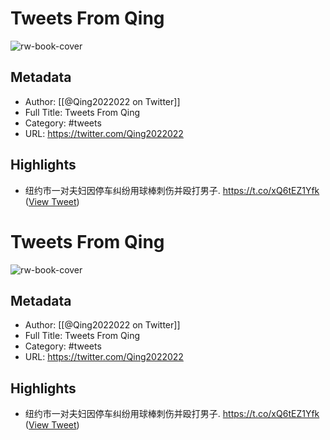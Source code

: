 # Tweets From Qing

![rw-book-cover](https://pbs.twimg.com/profile_images/1612008337805303814/xf5licRN.jpg)

## Metadata
- Author: [[@Qing2022022 on Twitter]]
- Full Title: Tweets From Qing
- Category: #tweets
- URL: https://twitter.com/Qing2022022

## Highlights
- 纽约市一对夫妇因停车纠纷用球棒刺伤并殴打男子. https://t.co/xQ6tEZ1Yfk ([View Tweet](https://twitter.com/Qing2022022/status/1637869630302871552))
# Tweets From Qing

![rw-book-cover](https://pbs.twimg.com/profile_images/1612008337805303814/xf5licRN.jpg)

## Metadata
- Author: [[@Qing2022022 on Twitter]]
- Full Title: Tweets From Qing
- Category: #tweets
- URL: https://twitter.com/Qing2022022

## Highlights
- 纽约市一对夫妇因停车纠纷用球棒刺伤并殴打男子. https://t.co/xQ6tEZ1Yfk ([View Tweet](https://twitter.com/Qing2022022/status/1637869630302871552))
